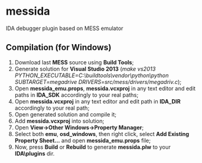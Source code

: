 # messida
IDA debugger plugin based on MESS emulator

## Compilation (for Windows)
1. Download last **MESS** source using **Build Tools**;
2. Generate solution for **Visual Studio 2013** (*make vs2013 PYTHON_EXECUTABLE=C:\buildtools\vendor\python\python SUBTARGET=megadrive DRIVERS=src/mess/drivers/megadriv.c*);
3. Open **messida_emu.props**, **messida.vcxproj** in any text editor and edit paths in **IDA_SDK** accordingly to your real paths;
4. Open **messida.vcxproj** in any text editor and edit path in **IDA_DIR** accordingly to your real path;
5. Open generated solution and compile it;
6. Add **messida.vcxproj** into solution;
7. Open **View->Other Windows->Property Manager**;
8. Select both **emu**, **osd_windows**, then right click, select **Add Existing Property Sheet...** and open **messida_emu.props** file;
9. Now, press **Build** or **Rebuild** to generate **messida.plw** to your **IDA\plugins** dir.
